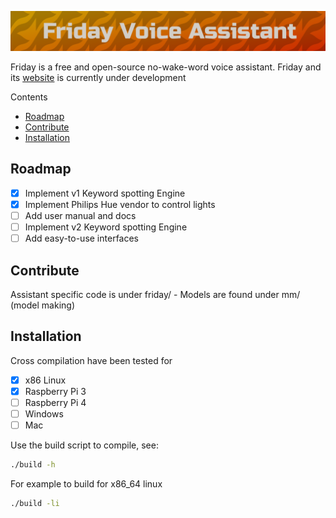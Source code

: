 ![logo](art/friday-logo.png)

Friday is a free and open-source no-wake-word voice assistant. Friday and its [website](https://markusaj13.github.io/Monday/?page=home&lang=english) is currently under development

Contents
- [Roadmap](#roadmap)
- [Contribute](#contribute)
- [Installation](#Installation)



## Roadmap

* [x] Implement v1 Keyword spotting Engine
* [x] Implement Philips Hue vendor to control lights
* [ ] Add user manual and docs
* [ ] Implement v2 Keyword spotting Engine
* [ ] Add easy-to-use interfaces

## Contribute

Assistant specific code is under friday/ - Models are found under mm/ (model making)

## Installation 

Cross compilation have been tested for

* [x] x86 Linux
* [x] Raspberry Pi 3
* [ ] Raspberry Pi 4
* [ ] Windows
* [ ] Mac

Use the build script to compile, see: 

```bash
./build -h
```

For example to build for x86_64 linux

```bash
./build -li
```

